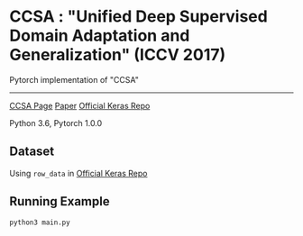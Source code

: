 # CCSA : "Unified Deep Supervised Domain Adaptation and Generalization" (ICCV 2017)

Pytorch implementation of "CCSA"

<hr>

[CCSA Page](http://vision.csee.wvu.edu/~motiian/Details/CCSA.html)
[Paper](https://arxiv.org/pdf/1709.10190.pdf)
[Official Keras Repo](https://github.com/samotiian/CCSA)

Python 3.6, Pytorch 1.0.0

## Dataset
Using `row_data` in [Official Keras Repo]() 

## Running Example
```
python3 main.py
```